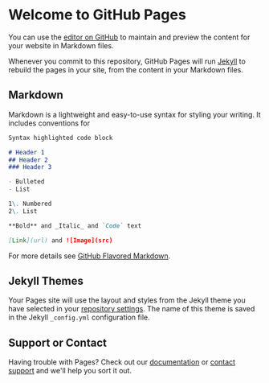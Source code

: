 # Welcome to GitHub Pages

You can use the [editor on GitHub](https://github.com/Newbe36524/Newbe.Docs/edit/master/README.md) to maintain and preview the content for your website in Markdown files.

Whenever you commit to this repository, GitHub Pages will run [Jekyll](https://jekyllrb.com/) to rebuild the pages in your site, from the content in your Markdown files.

## Markdown

Markdown is a lightweight and easy-to-use syntax for styling your writing. It includes conventions for

```markdown
Syntax highlighted code block

# Header 1
## Header 2
### Header 3

- Bulleted
- List

1\. Numbered
2\. List

**Bold** and _Italic_ and `Code` text

[Link](url) and ![Image](src)
```

For more details see [GitHub Flavored Markdown](https://guides.github.com/features/mastering-markdown/).

## Jekyll Themes

Your Pages site will use the layout and styles from the Jekyll theme you have selected in your [repository settings](https://github.com/Newbe36524/Newbe.Docs/settings). The name of this theme is saved in the Jekyll `_config.yml` configuration file.

## Support or Contact

Having trouble with Pages? Check out our [documentation](https://help.github.com/categories/github-pages-basics/) or [contact support](https://github.com/contact) and we'll help you sort it out.

<!-- 网易云跟帖 BEGIN -->



<div id="cloud-tie-wrapper" class="cloud-tie-wrapper">
</div>



<script src="https://img1.cache.netease.com/f2e/tie/yun/sdk/loader.js">
</script>

<script>
var cloudTieConfig = {
  url: document.location.href,
  sourceId: &quot;&quot;,
  productKey: &quot;c3ae745cdfe7449ca9014458d483fa79&quot;,
  target: &quot;cloud-tie-wrapper&quot;
};
var yunManualLoad = true;
Tie.loader(&quot;aHR0cHM6Ly9hcGkuZ2VudGllLjE2My5jb20vcGMvbGl2ZXNjcmlwdC5odG1s&quot;, true);
</script>

 <!-- 网易云跟帖 END --> 

<!-- CNZZ BEGIN -->

<script type="text/javascript">var cnzz_protocol = ((&quot;https:&quot; == document.location.protocol) ? &quot; https://&quot; : &quot; <a href="http://&quot;);document.write(unescape(&quot;%3Cspan">http://&quot;);document.write(unescape(&quot;%3Cspan</a> id=&#39;cnzz_stat_icon_1262013461&#39;%3E%3C/span%3E%3Cscript src=&#39;&quot; + cnzz_protocol + &quot;s22.cnzz.com/z_stat.php%3Fid%3D1262013461%26show%3Dpic1&#39; type=&#39;text/javascript&#39;%3E%3C/script%3E&quot;));</script>

 <!-- CNZZ END -->
